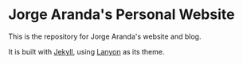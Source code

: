 # Jorge Aranda's Personal Website

This is the repository for Jorge Aranda's website and blog.

It is built with [Jekyll](http://jekyllrb.com), using [Lanyon](http://lanyon.getpoole.com/) as its theme.
